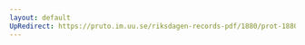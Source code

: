 ```yaml
---
layout: default
UpRedirect: https://pruto.im.uu.se/riksdagen-records-pdf/1880/prot-1880--fk--008/prot-1880--fk--008_034.pdf
---
```

